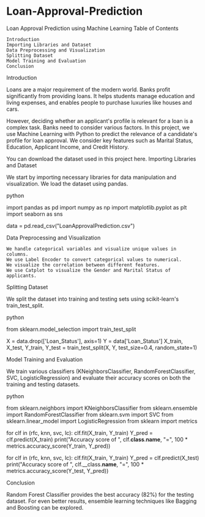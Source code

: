 # Loan-Approval-Prediction
Loan Approval Prediction using Machine Learning
Table of Contents

    Introduction
    Importing Libraries and Dataset
    Data Preprocessing and Visualization
    Splitting Dataset
    Model Training and Evaluation
    Conclusion

Introduction

Loans are a major requirement of the modern world. Banks profit significantly from providing loans. It helps students manage education and living expenses, and enables people to purchase luxuries like houses and cars.

However, deciding whether an applicant's profile is relevant for a loan is a complex task. Banks need to consider various factors. In this project, we use Machine Learning with Python to predict the relevance of a candidate's profile for loan approval. We consider key features such as Marital Status, Education, Applicant Income, and Credit History.

You can download the dataset used in this project here.
Importing Libraries and Dataset

We start by importing necessary libraries for data manipulation and visualization. We load the dataset using pandas.

python

import pandas as pd
import numpy as np
import matplotlib.pyplot as plt
import seaborn as sns

data = pd.read_csv("LoanApprovalPrediction.csv")

Data Preprocessing and Visualization

    We handle categorical variables and visualize unique values in columns.
    We use Label Encoder to convert categorical values to numerical.
    We visualize the correlation between different features.
    We use Catplot to visualize the Gender and Marital Status of applicants.

Splitting Dataset

We split the dataset into training and testing sets using scikit-learn's train_test_split.

python

from sklearn.model_selection import train_test_split

X = data.drop(['Loan_Status'], axis=1)
Y = data['Loan_Status']
X_train, X_test, Y_train, Y_test = train_test_split(X, Y, test_size=0.4, random_state=1)

Model Training and Evaluation

We train various classifiers (KNeighborsClassifier, RandomForestClassifier, SVC, LogisticRegression) and evaluate their accuracy scores on both the training and testing datasets.

python

from sklearn.neighbors import KNeighborsClassifier
from sklearn.ensemble import RandomForestClassifier
from sklearn.svm import SVC
from sklearn.linear_model import LogisticRegression
from sklearn import metrics

for clf in (rfc, knn, svc, lc):
    clf.fit(X_train, Y_train)
    Y_pred = clf.predict(X_train)
    print("Accuracy score of ", clf.__class__.__name__, "=", 100 * metrics.accuracy_score(Y_train, Y_pred))
    
for clf in (rfc, knn, svc, lc):
    clf.fit(X_train, Y_train)
    Y_pred = clf.predict(X_test)
    print("Accuracy score of ", clf.__class.__name__, "=", 100 * metrics.accuracy_score(Y_test, Y_pred))

Conclusion

Random Forest Classifier provides the best accuracy (82%) for the testing dataset. For even better results, ensemble learning techniques like Bagging and Boosting can be explored.
